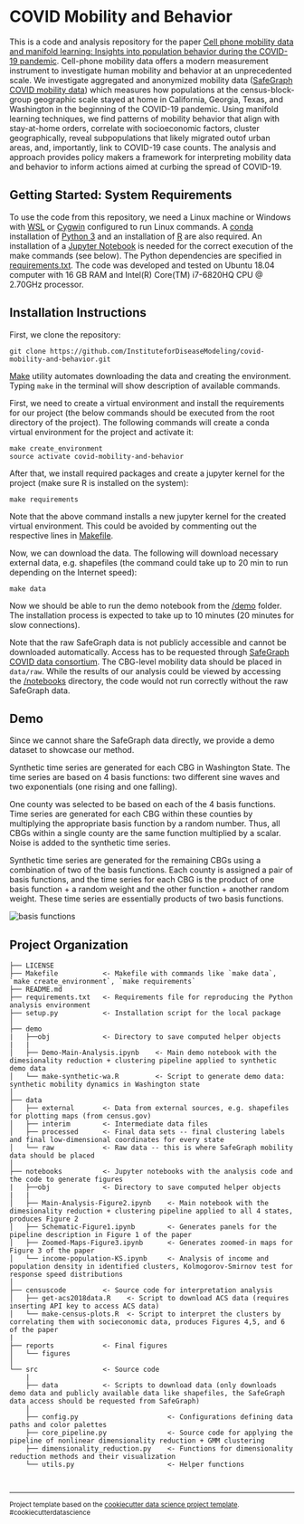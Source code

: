 COVID Mobility and Behavior
==============================

This is a code and analysis repository for the paper <a href = https://www.medrxiv.org/content/10.1101/2020.10.31.20223776v2.full>Cell phone mobility data and manifold learning: Insights into population behavior during the COVID-19 pandemic</a>. Cell-phone mobility data offers a modern measurement instrument to investigate human mobility and behavior at an unprecedented scale. We investigate aggregated and anonymized mobility data (<a href = "https://www.safegraph.com/covid-19-data-consortium">SafeGraph COVID mobility data</a>) which measures how populations at the census-block-group geographic scale stayed at home in California, Georgia, Texas, and Washington in the beginning of the COVID-19 pandemic. Using manifold learning techniques, we find patterns of mobility behavior that align with stay-at-home orders, correlate with socioeconomic factors, cluster geographically, reveal subpopulations that likely migrated outof urban areas, and, importantly, link to COVID-19 case counts. The analysis and approach provides policy makers a framework for interpreting mobility data and behavior to inform actions aimed at curbing the spread of COVID-19.

Getting Started: System Requirements
-------------------------------------
To use the code from this repository, we need a Linux machine or Windows with <a href = "https://docs.microsoft.com/en-us/windows/wsl/install-win10">WSL</a>  or <a href = "https://cygwin.com/cygwin-ug-net/cygwin-ug-net.pdf">Cygwin</a> configured to run Linux commands. A <a href = "https://docs.conda.io/projects/conda/en/latest/user-guide/install/linux.html#install-linux-silent">conda</a> installation of <a href = "https://www.python.org/downloads/">Python 3</a> and an installation of <a href = "https://www.r-project.org/">R</a> are also required. An installation of a <a href = "https://jupyter.org/install">Jupyter Notebook</a> is needed for the correct execution of the make commands (see below). The Python dependencies are specified in [requirements.txt](requirements.txt). The code was developed and tested on Ubuntu 18.04 computer with 16 GB RAM and Intel(R) Core(TM) i7-6820HQ CPU @ 2.70GHz processor.

Installation Instructions
---------------------------
First, we clone the repository:
    
    git clone https://github.com/InstituteforDiseaseModeling/covid-mobility-and-behavior.git
    
<a href = "https://www.gnu.org/software/make/">Make</a> utility automates downloading the data and creating the environment. Typing `make` in the terminal will show description of available commands.

First, we need to create a virtual environment and install the requirements for our project (the below commands should be executed from the root directory of the project).
The following commands will create a conda virtual environment for the project and activate it:

    make create_environment
    source activate covid-mobility-and-behavior
    
After that, we install required packages and create a jupyter kernel for the project (make sure R is installed on the system):

    make requirements
    
Note that the above command installs a new jupyter kernel for the created virtual environment. This could be avoided by commenting out the respective lines in [Makefile](Makefile).

Now, we can download the data. The following will download necessary external data, e.g. shapefiles (the command could take up to 20 min to run depending on the Internet speed):

    make data
   
Now we should be able to run the demo notebook from the [/demo](/demo) folder. The installation process is expected to take up to 10 minutes (20 minutes for slow connections).

Note that the raw SafeGraph data is not publicly accessible and cannot be downloaded automatically. Access has to be requested through <a href = "https://www.safegraph.com/covid-19-data-consortium">SafeGraph COVID data consortium</a>. The CBG-level mobility data should be placed in `data/raw`. While the results of our analysis could be viewed by accessing the [/notebooks](/notebooks) directory, the code would not run correctly without the raw SafeGraph data.
    


Demo
-----
Since we cannot share the SafeGraph data directly, we provide a demo dataset to showcase our method. 

Synthetic time series are generated for each CBG in Washington State. The time series are based on 4 basis functions: two different sine waves and two exponentials (one rising and one falling).

One county was selected to be based on each of the 4 basis functions. Time series are generated for each CBG within these counties by multiplying the appropriate basis function by a random number. Thus, all CBGs within a single county are the same function multiplied by a scalar. Noise is added to the synthetic time series.

Synthetic time series are generated for the remaining CBGs using a combination of two of the basis functions. Each county is assigned a pair of basis functions, and the time series for each CBG is the product of one basis function + a random weight and the other function + another random weight. These time series are essentially products of two basis functions.

![basis functions](assets/synthmap-counties.png=250x250)


Project Organization
------------

    ├── LICENSE
    ├── Makefile           <- Makefile with commands like `make data`, `make create_environment`, `make requirements` 
    ├── README.md   
    ├── requirements.txt   <- Requirements file for reproducing the Python analysis environment
    ├── setup.py           <- Installation script for the local package
    │
    ├── demo
    |   ├──obj             <- Directory to save computed helper objects
    |   |
    │   ├── Demo-Main-Analysis.ipynb    <- Main demo notebook with the dimesionality reduction + clustering pipeline applied to synthetic demo data
    │   └── make-synthetic-wa.R         <- Script to generate demo data: synthetic mobility dynamics in Washington state
    │
    ├── data
    │   ├── external       <- Data from external sources, e.g. shapefiles for plotting maps (from census.gov)  
    │   ├── interim        <- Intermediate data files
    │   ├── processed      <- Final data sets -- final clustering labels and final low-dimensional coordinates for every state
    │   └── raw            <- Raw data -- this is where SafeGraph mobility data should be placed 
    │
    ├── notebooks          <- Jupyter notebooks with the analysis code and the code to generate figures
    |   ├──obj             <- Directory to save computed helper objects
    |   |
    │   ├── Main-Analysis-Figure2.ipynb    <- Main notebook with the dimesionality reduction + clustering pipeline applied to all 4 states, produces Figure 2
    │   ├── Schematic-Figure1.ipynb        <- Generates panels for the pipeline description in Figure 1 of the paper
    │   ├── Zoomed-Maps-Figure3.ipynb      <- Generates zoomed-in maps for Figure 3 of the paper
    │   └── income-population-KS.ipynb     <- Analysis of income and population density in identified clusters, Kolmogorov-Smirnov test for response speed distributions
    │
    ├── censuscode         <- Source code for interpretation analysis
    │   ├── get-acs2018data.R    <- Script to download ACS data (requires inserting API key to access ACS data)  
    │   └── make-census-plots.R  <- Script to interpret the clusters by correlating them with socieconomic data, produces Figures 4,5, and 6 of the paper
    |
    ├── reports            <- Final figures
    │   └── figures        
    │
    └── src                <- Source code 
        |
        ├── data           <- Scripts to download data (only downloads demo data and publicly available data like shapefiles, the SafeGraph data access should be requested from SafeGraph)
        │ 
        ├── config.py                      <- Configurations defining data paths and color palettes
        ├── core_pipeline.py               <- Source code for applying the pipeline of nonlinear dimensionality reduction + GMM clustering
        ├── dimensionality_reduction.py    <- Functions for dimensionality reduction methods and their visualization
        └── utils.py                       <- Helper functions
        
        

--------

<p><small>Project template based on the <a target="_blank" href="https://drivendata.github.io/cookiecutter-data-science/">cookiecutter data science project template</a>. #cookiecutterdatascience</small></p>
